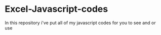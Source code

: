 # Excel-Javascript-codes
 In this repository i've put all of my javascript codes for you to see and or use
